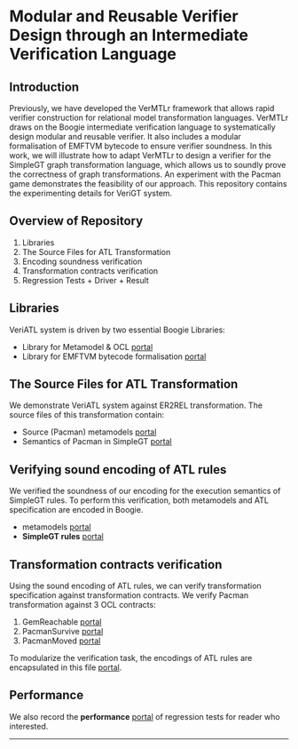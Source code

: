 Modular and Reusable Verifier Design through an Intermediate Verification Language
=======

Introduction
------
Previously, we have developed the VerMTLr framework that allows rapid verifier construction for relational model transformation languages. VerMTLr draws on the Boogie intermediate verification language to systematically design modular and reusable verifier. It also includes a modular formalisation of EMFTVM bytecode to ensure verifier soundness. In this work, we will illustrate how to adapt VerMTLr to design a verifier for the SimpleGT graph transformation language, which allows us to soundly prove the correctness of graph transformations. An experiment with the Pacman game demonstrates the feasibility of our approach. This repository contains the experimenting details for VeriGT system.


Overview of Repository
------
1. Libraries
2. The Source Files for ATL Transformation
3. Encoding soundness verification
4. Transformation contracts verification
5. Regression Tests + Driver + Result

Libraries
------
VeriATL system is driven by two essential Boogie Libraries:
- Library for Metamodel & OCL [portal](https://github.com/VeriATL/VeriATL/blob/master/Prelude/LibOCL.bpl)
- Library for EMFTVM bytecode formalisation [portal](https://github.com/VeriATL/VeriATL/blob/master/Prelude/Instr.bpl)

The Source Files for ATL Transformation
------
We demonstrate VeriATL system against ER2REL transformation. The source files of this transformation contain:
- Source (Pacman) metamodels [portal](https://github.com/VeriATL/VeriATL/tree/master/Sources)
- Semantics of Pacman in SimpleGT [portal](https://github.com/VeriATL/VeriATL/blob/master/Sources/er2rel.atl)

Verifying sound encoding of ATL rules
------
We verified the soundness of our encoding for the execution semantics of SimpleGT rules. To perform this verification, both metamodels and ATL specification are encoded in Boogie.
- metamodels [portal](https://github.com/VeriATL/VeriATL/blob/master/Prelude/Metamodels.bpl)
- **SimpleGT rules** [portal](https://github.com/VeriATL/VeriATL/tree/master/ATL_Rule_Encoding)


Transformation contracts verification
------
Using the sound encoding of ATL rules, we can verify transformation specification against transformation contracts. We verify Pacman transformation against 3 OCL contracts:

1. GemReachable [portal](https://github.com/VeriATL/VeriATL/blob/master/ATL_Correctness/ER2REL_Correctness_post1.bpl)
2. PacmanSurvive [portal](https://github.com/VeriATL/VeriATL/blob/master/ATL_Correctness/ER2REL_Correctness_post2.bpl)
3. PacmanMoved [portal](https://github.com/VeriATL/VeriATL/blob/master/ATL_Correctness/ER2REL_Correctness_post3.bpl)

To modularize the verification task, the encodings of ATL rules are encapsulated in this file [portal](https://github.com/VeriATL/VeriATL/blob/master/Prelude/ATLRules.whole.bpl).


Performance
------
We also record the **performance** [portal](https://github.com/VeriATL/VeriATL/tree/master/UnitTesting/PerformanceData) of regression tests for reader who interested.


------


